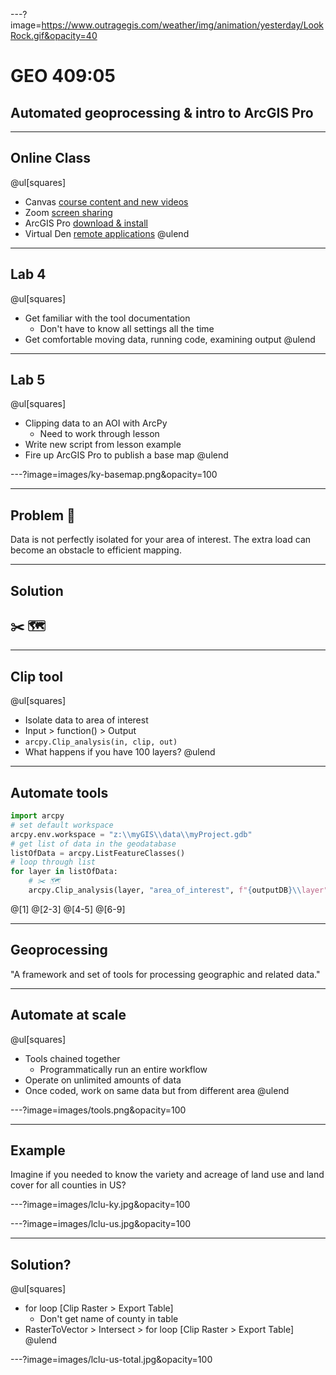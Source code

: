 ---?image=https://www.outragegis.com/weather/img/animation/yesterday/LookRock.gif&opacity=40
# GEO 409:05
## Automated geoprocessing & intro to ArcGIS Pro

---
## Online Class
@ul[squares]
* Canvas [course content and new videos](https://uk.instructure.com/courses/1966559)
* Zoom [screen sharing](https://uky.zoom.us/my/boyd.shearer)
* ArcGIS Pro [download & install](https://uk.instructure.com/courses/1966559/files/93580698/download)
* Virtual Den [remote applications](https://appstore.uky.edu/)
@ulend

---
## Lab 4
@ul[squares]
* Get familiar with the tool documentation
    * Don't have to know all settings all the time
* Get comfortable moving data, running code, examining output
@ulend

---
## Lab 5
@ul[squares]
* Clipping data to an AOI with ArcPy
    * Need to work through lesson
* Write new script from lesson example
* Fire up ArcGIS Pro to publish a base map
@ulend

---?image=images/ky-basemap.png&opacity=100

---
## Problem 🧱
Data is not perfectly isolated for your area of interest. The extra load can become an obstacle to efficient mapping.

---
## Solution
## ✂️ 🗺️

---
## Clip tool
@ul[squares]
* Isolate data to area of interest
* Input > function() > Output
* `arcpy.Clip_analysis(in, clip, out)`
* What happens if you have 100 layers?
@ulend


---
## Automate tools
```py
import arcpy
# set default workspace
arcpy.env.workspace = "z:\\myGIS\\data\\myProject.gdb"
# get list of data in the geodatabase
listOfData = arcpy.ListFeatureClasses()
# loop through list
for layer in listOfData:
    # ✂️ 🗺️
    arcpy.Clip_analysis(layer, "area_of_interest", f"{outputDB}\\layer")
```
@[1]
@[2-3]
@[4-5]
@[6-9]

---
## Geoprocessing
"A framework and set of tools for processing geographic and related data."

---
## Automate at scale
@ul[squares]
* Tools chained together
    * Programmatically run an entire workflow
* Operate on unlimited amounts of data
* Once coded, work on same data but from different area
@ulend

---?image=images/tools.png&opacity=100

---
## Example
Imagine if you needed to know the variety and acreage of land use and land cover for all counties in US?

---?image=images/lclu-ky.jpg&opacity=100

---?image=images/lclu-us.jpg&opacity=100

---
## Solution?
@ul[squares]
* for loop [Clip Raster > Export Table]
    * Don't get name of county in table
* RasterToVector > Intersect > for loop [Clip Raster > Export Table]
@ulend

---?image=images/lclu-us-total.jpg&opacity=100